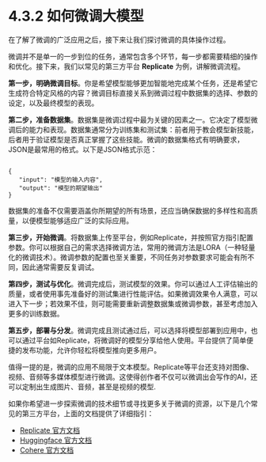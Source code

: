 # 4.3.2 如何微调大模型

在了解了微调的广泛应用之后，接下来让我们探讨微调的具体操作过程。

微调并不是单一的一步到位的任务，通常包含多个环节，每一步都需要精细的操作和优化。接下来，我们以常见的第三方平台 **Replicate** 为例，讲解微调流程。

**第一步，明确微调目标**。你是希望模型能够更加智能地完成某个任务，还是希望它生成符合特定风格的内容？微调目标直接关系到微调过程中数据集的选择、参数的设定，以及最终模型的表现。

**第二步，准备数据集**。数据集是微调过程中最为关键的因素之一。它决定了模型微调后的能力和表现。数据集通常分为训练集和测试集：前者用于教会模型新技能，后者用于验证模型是否真正掌握了这些技能。微调的数据集格式有明确要求，JSON是最常用的格式。以下是JSON格式示范：

   ```
   
   {
      "input": "模型的输入内容",
      "output": "模型的期望输出"
   }
   
   ```

数据集的准备不仅需要涵盖你所期望的所有场景，还应当确保数据的多样性和高质量，以便模型能够适应广泛的实际应用。

**第三步，开始微调**。将数据集上传至平台，例如Replicate，并按照官方指引配置参数。你可以根据自己的需求选择微调方法，常用的微调方法是LORA（一种轻量化的微调技术）。微调参数的配置也至关重要，不同任务对参数要求可能会有所不同，因此通常需要反复调试。

**第四步，测试与优化**。微调完成后，测试模型的效果。你可以通过人工评估输出的质量，或者使用事先准备好的测试集进行性能评估。如果微调效果令人满意，可以进入下一步；若效果不佳，则可能需要重新调整数据集或微调参数，甚至考虑加入更多的训练数据。

**第五步，部署与分发**。微调完成且测试通过后，可以选择将模型部署到应用中，也可以通过平台如Replicate，将微调好的模型分享给他人使用。平台提供了简单便捷的发布功能，允许你轻松将模型推向更多用户。

值得一提的是，微调的应用不局限于文本模型。Replicate等平台还支持对图像、视频、音频等多媒体模型进行微调。这使得创作者不仅可以微调出会写作的AI，还可以定制出生成图片、音频，甚至是视频的模型.

如果你希望进一步探索微调的技术细节或寻找更多关于微调的资源，以下是几个常见的第三方平台，上面的文档提供了详细指引：

- [Replicate 官方文档](https://replicate.com)
- [Huggingface 官方文档](https://huggingface.co)
- [Cohere 官方文档](https://cohere.ai) 

###